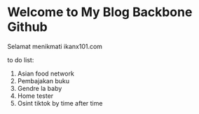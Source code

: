 # Welcome to My Blog Backbone Github

Selamat menikmati ikanx101.com

to do list:

1. Asian food network
1. Pembajakan buku
1. Gendre la baby
1. Home tester
1. Osint tiktok by time after time
